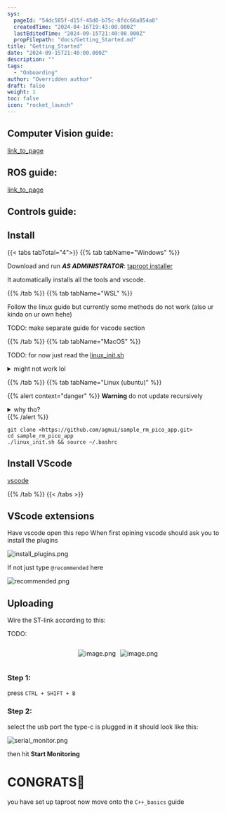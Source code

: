 ```yaml
---
sys:
  pageId: "54dc585f-d15f-45d0-b75c-8fdc66a854a8"
  createdTime: "2024-04-16T19:43:00.000Z"
  lastEditedTime: "2024-09-15T21:40:00.000Z"
  propFilepath: "docs/Getting_Started.md"
title: "Getting_Started"
date: "2024-09-15T21:40:00.000Z"
description: ""
tags:
  - "Onboarding"
author: "Overridden author"
draft: false
weight: 1
toc: false
icon: "rocket_launch"
---
```


## Computer Vision guide:

[link_to_page](86d45bc0-388b-4d26-8848-44f255f73d0e)

## ROS guide:

[link_to_page](3c76c1de-ec8f-46d6-8b0a-294005edc2d5)

## Controls guide:

## Install

{{< tabs tabTotal="4">}}
{{% tab tabName="Windows" %}}

Download and run _**AS ADMINISTRATOR**_: [taproot installer](https://github.com/Thornbots/TeachingFreshies/releases/tag/1.0)

It automatically installs all the tools and vscode.

{{% /tab %}}
{{% tab tabName="WSL" %}}

Follow the linux guide but currently some methods do not work (also ur kinda on ur own hehe)

TODO: make separate guide for vscode section

{{% /tab %}}
{{% tab tabName="MacOS" %}}

TODO: for now just read the [linux_init.sh](https://github.com/agmui/sample_rm_pico_app/blob/main/linux_init.sh)

<details>
<summary>might not work lol</summary>

`brew install libusb pkg-config`

Next install: [vscode](https://code.visualstudio.com/Download)

</details>

{{% /tab %}}
{{% tab tabName="Linux (ubuntu)" %}}

{{% alert context="danger" %}}
**Warning** do not update recursively
<details>
<summary>why tho?</summary>
There are some submodules that may go on for a while (like tinyusb) and I highly
recommend you don't need to get them.
If you want to see what submodules I update just look in `linux_init.sh`
</details>
{{% /alert %}}

```shell
git clone <https://github.com/agmui/sample_rm_pico_app.git>
cd sample_rm_pico_app
./linux_init.sh && source ~/.bashrc
```

## Install VScode

[vscode](https://code.visualstudio.com/Download)

{{% /tab %}}
{{< /tabs >}}

## VScode extensions

Have vscode open this repo
When first opining vscode should ask you to install the plugins

![install_plugins.png](https://prod-files-secure.s3.us-west-2.amazonaws.com/d518164a-d88e-44d1-a4ee-3adb3bd8bce0/89bd30f0-1825-4e77-867b-0a41ce370880/install_plugins.png?X-Amz-Algorithm=AWS4-HMAC-SHA256&X-Amz-Content-Sha256=UNSIGNED-PAYLOAD&X-Amz-Credential=ASIAZI2LB466SN2XJO7G%2F20250427%2Fus-west-2%2Fs3%2Faws4_request&X-Amz-Date=20250427T080958Z&X-Amz-Expires=3600&X-Amz-Security-Token=IQoJb3JpZ2luX2VjEMD%2F%2F%2F%2F%2F%2F%2F%2F%2F%2FwEaCXVzLXdlc3QtMiJGMEQCIFjltgFWyFYYPrVimWh7jLWwRRxCoCYDtRXw8Jh4hOkwAiACI9ijDIi7tpYhAgkOrscay%2Fa31O2QoGmMvmAovmyvoSr%2FAwhZEAAaDDYzNzQyMzE4MzgwNSIMif8On0KVpYTQmXxdKtwDQhGUGQxgGZBRI92oLLwrFjWc9SFNqvELCrcoSFUiV%2B4OqagcqJSV%2FI9ILv%2BN6pyvVVrejNX90Nfm5IBwAqKbc7LqOZ0ulZ4dqyF1nPl2J3YH%2FYUgPALUU7GXKuz0dUucOyUr5G0Yflv9o9xWyPqepzcvwHL5Dlmm%2FH0dHDPpc%2FyGRUxxTUn%2B49tpkc1qlr5NTQmSXUTv0bNMlVkr%2B57N5%2BqL5B3Z9IAtJRNRDXzz9cgKzK1%2FPBUkZOU2OTQ4LGteaqG76nQcJ13l5LSEKfrKB5wQ6fTl1AhJo4KV5KPFrjcZELuMlJIsuYBzW9OM26UDDK5BZBf6auSg5DQCy9L4K3Wpq%2FswVrZJLJIWV736pNL6J6QiByokA67fT9f9Dbio9oXIZSIW0gwUNT0jvIAYSBFcocCqKnG%2BmqZPmOoWt1U5OQwbqby8SRONdDSUSpmSUObQAtRwPaYQePfMK9Wy3vZofrkJOeAdmFJ3wmRb2em%2FO4L68o6WR1IGWkJrqoymcp9G9Nk8m1V%2FRkva0%2FKHSYFhHax%2BKInWncnj%2F%2BypWOK6gk7RHhqTdeCtJeVxtZWDn9fJQDW5QPG%2BqREZH5C787IsJY2aPYqBvFIPyjcDLP%2FpzOTLQGaRqCoCXIYwp8y3wAY6pgGqqYcxUakgVLnfC%2B%2BjYUTBXvIKYsjyxU21AYbSQ0W%2F9fPXlYXC1CZ3F60PFMt4IR2XQR7hUq3KRZMscUcAjcDquajB9mIN6rhIzqmeUwtl1l7hROPMiuQh76u2OvgJbglxChfwfxTq2HHEx9AwEuxlVxCqFYJd3qW34%2BFHqhvs5EzzcD16POG2HRFWrTD1SXD%2BcrvoweyFAat6jHpFNtw%2FIpyGiBPE&X-Amz-Signature=1d70f4ad9b685974dc4fc0579272573d5b40f7638b65003c65dadfb1d98a3bc4&X-Amz-SignedHeaders=host&x-id=GetObject)

If not just type `@recommended` here  

![recommended.png](https://prod-files-secure.s3.us-west-2.amazonaws.com/d518164a-d88e-44d1-a4ee-3adb3bd8bce0/61e661e9-5d85-4dfc-be0d-8d2097a5e793/recommended.png?X-Amz-Algorithm=AWS4-HMAC-SHA256&X-Amz-Content-Sha256=UNSIGNED-PAYLOAD&X-Amz-Credential=ASIAZI2LB466SN2XJO7G%2F20250427%2Fus-west-2%2Fs3%2Faws4_request&X-Amz-Date=20250427T080958Z&X-Amz-Expires=3600&X-Amz-Security-Token=IQoJb3JpZ2luX2VjEMD%2F%2F%2F%2F%2F%2F%2F%2F%2F%2FwEaCXVzLXdlc3QtMiJGMEQCIFjltgFWyFYYPrVimWh7jLWwRRxCoCYDtRXw8Jh4hOkwAiACI9ijDIi7tpYhAgkOrscay%2Fa31O2QoGmMvmAovmyvoSr%2FAwhZEAAaDDYzNzQyMzE4MzgwNSIMif8On0KVpYTQmXxdKtwDQhGUGQxgGZBRI92oLLwrFjWc9SFNqvELCrcoSFUiV%2B4OqagcqJSV%2FI9ILv%2BN6pyvVVrejNX90Nfm5IBwAqKbc7LqOZ0ulZ4dqyF1nPl2J3YH%2FYUgPALUU7GXKuz0dUucOyUr5G0Yflv9o9xWyPqepzcvwHL5Dlmm%2FH0dHDPpc%2FyGRUxxTUn%2B49tpkc1qlr5NTQmSXUTv0bNMlVkr%2B57N5%2BqL5B3Z9IAtJRNRDXzz9cgKzK1%2FPBUkZOU2OTQ4LGteaqG76nQcJ13l5LSEKfrKB5wQ6fTl1AhJo4KV5KPFrjcZELuMlJIsuYBzW9OM26UDDK5BZBf6auSg5DQCy9L4K3Wpq%2FswVrZJLJIWV736pNL6J6QiByokA67fT9f9Dbio9oXIZSIW0gwUNT0jvIAYSBFcocCqKnG%2BmqZPmOoWt1U5OQwbqby8SRONdDSUSpmSUObQAtRwPaYQePfMK9Wy3vZofrkJOeAdmFJ3wmRb2em%2FO4L68o6WR1IGWkJrqoymcp9G9Nk8m1V%2FRkva0%2FKHSYFhHax%2BKInWncnj%2F%2BypWOK6gk7RHhqTdeCtJeVxtZWDn9fJQDW5QPG%2BqREZH5C787IsJY2aPYqBvFIPyjcDLP%2FpzOTLQGaRqCoCXIYwp8y3wAY6pgGqqYcxUakgVLnfC%2B%2BjYUTBXvIKYsjyxU21AYbSQ0W%2F9fPXlYXC1CZ3F60PFMt4IR2XQR7hUq3KRZMscUcAjcDquajB9mIN6rhIzqmeUwtl1l7hROPMiuQh76u2OvgJbglxChfwfxTq2HHEx9AwEuxlVxCqFYJd3qW34%2BFHqhvs5EzzcD16POG2HRFWrTD1SXD%2BcrvoweyFAat6jHpFNtw%2FIpyGiBPE&X-Amz-Signature=37fa229a41ca4d884d846093870fe921a284037bb46bd9a741e9f653a89776eb&X-Amz-SignedHeaders=host&x-id=GetObject)

## Uploading

Wire the ST-link according to this:

TODO:

<div style="display: flex;flex-direction: row; column-gap:10px; max-width: 630px;justify-content: center;">
<div>

![image.png](https://prod-files-secure.s3.us-west-2.amazonaws.com/d518164a-d88e-44d1-a4ee-3adb3bd8bce0/210ecb78-1116-4d7b-b9b7-2292f66fa2c2/image.png?X-Amz-Algorithm=AWS4-HMAC-SHA256&X-Amz-Content-Sha256=UNSIGNED-PAYLOAD&X-Amz-Credential=ASIAZI2LB466UAR7XBMW%2F20250427%2Fus-west-2%2Fs3%2Faws4_request&X-Amz-Date=20250427T081004Z&X-Amz-Expires=3600&X-Amz-Security-Token=IQoJb3JpZ2luX2VjEL3%2F%2F%2F%2F%2F%2F%2F%2F%2F%2FwEaCXVzLXdlc3QtMiJIMEYCIQDcWVvZM52uAeyCAncxTbjtkftlca%2BRvJqCSaeWqplGhAIhAIF6fFpXrpFSA5047C%2BEmh5TQ3bSySvUg5okd4Meg4%2BfKv8DCFYQABoMNjM3NDIzMTgzODA1Igy4iZbcaGx1wqWOs6sq3ANULKfu2NesiQ4LIdTBFlZKxbl9ysb12ooAjd3fQsuwMEcGnaau4oFMbdoHstKeuV5%2FSvqTzD27z4nuScUD%2FnQP7MGfVoqlhbuCNGODwShIXl7rimcWHodGy8CiU%2FWtLhAviMVMUKod7YFv8c3sEFVsz6L1oR%2BdsJdLjnPPCG3I6fQ439QDwrdX%2FwFrhM3PT5e%2FO4qDvM07UpftfYcyWveV40iMkca0t5ZjnyT%2Fo1TX2fChkJcbI6IaL9B8Vmtwc8%2FTjvalz9xhBjkzx4TowQWNQDmbiigvH0dVwyw%2BenovUje5i%2BrYlK%2FYrp%2BFaaOgzwFcrmw3Tsm7Uzbv0MK9ZscUXza5GtRsYfsFySmZR2TNtR4ACL2jwE1oyYEPrcNwFIAwwHrruHxX2C%2F34hTUXf9FjELchV%2BmUTX3kVjZCxlC11iCqaq5d%2BNzsvzHH%2BrC%2BeTdBVZGug%2B1gTIcTuU5kf0142MLzmaYCg%2F33Ez6AcXkLC35HPjodXJ0RZqwSn88ptvU3IZj0xiWr5q6nyn6iYXLPo0WuExEa5JytnkNrGo%2FhHFI3u0KyeP%2FySebSYXIS5le3W%2BDS9yewtrf0OpX3saBcOr1ribX0VEETIEGivCNsoZHhyCpTFSWHqPJdjDw7LbABjqkAT4yX13HEqcGJEJ2TEfMjQfWDqpNSx1herkgvprEj1T7Lxt2KW%2BAEHRTVgwGiOYQ4upY7HSyIskfSwCN5nANd33UIdjeaoBjFyIJwHxIJ2CHu7PkzSc%2Fedx7fNg79zwnbDGTR9o%2FuyTKdd3QVXWZw0ECmEMKHNeNXP%2B%2B03HqqXWhjsPLDp95IhVD1ceXaqi4DmvDPvzwCnLnd5jxtEVZq2mjvXnu&X-Amz-Signature=64ee4be27a318b1fcedf40b324632a7bb62116e488e2785fea956eb696efd4c4&X-Amz-SignedHeaders=host&x-id=GetObject)

</div>
<div>

![image.png](https://prod-files-secure.s3.us-west-2.amazonaws.com/d518164a-d88e-44d1-a4ee-3adb3bd8bce0/33a0fd0f-8ca6-4a86-8e09-26e95ded1fff/image.png?X-Amz-Algorithm=AWS4-HMAC-SHA256&X-Amz-Content-Sha256=UNSIGNED-PAYLOAD&X-Amz-Credential=ASIAZI2LB466RWQJNDX6%2F20250427%2Fus-west-2%2Fs3%2Faws4_request&X-Amz-Date=20250427T081004Z&X-Amz-Expires=3600&X-Amz-Security-Token=IQoJb3JpZ2luX2VjEL7%2F%2F%2F%2F%2F%2F%2F%2F%2F%2FwEaCXVzLXdlc3QtMiJIMEYCIQCKU4bYwz%2BbijPs71jMPNafIaHy09habxWvOz2lReUZVwIhAM2JkGSqIZ9nqFAqNa%2BgnJKGpca%2F118VwZtFAdxBAfPmKv8DCFcQABoMNjM3NDIzMTgzODA1IgzKCOxTalBuP4eBd1gq3APt7hL1zoBCQCdgMf4pNpK4z61WEZAB9LNiE2%2BzUjFkj4a%2F3DCYCQTZlef%2FthRczpPN%2Bl4JvRiDv5R4NDEdBNal4ayh3nNFjGNpTHKjCnogxM2%2FzCRIt9EoThkMf9F1rmYhTG7IdneylvKHrUyrjFSpNYjvstO13FLdW5UCuKX8idcsCXimeZm55JecvIuOt0YcZvOn3elPlj1UJxmlOMyKs2enybG80NAPwx3oVmhaH33pjEnhwsr8Xu8FLteULYYiEnl03Ekg%2BgbLJBmKZ64R7JEJiaqyh31q%2FTGQiqTCUtYG07WU%2Fledsaow%2FgGmqFZmFhAbPWq56VnKHtmv33NwZqxxphYWctQXIfZGFzyT2g1srZhCXP2ONdYlfeWilTpa%2FtadniXryX4he8bXAHL%2BbpdzqeHe62OctnJo2eZ%2B1qSdT2VPwmDHFj3DSpwMZDQ%2BN6lHQ6CXdfnVvl7qRyqFDBcXydK%2BlcFolDtdIIrbvP5GRhdbdUBWGXFWuH8hnFMHrkqeKJSxPvRdNZM%2B%2BLIUq9q6HUHrKWIT4EADk1n7O2FZARu64eWmo%2BDhkMgROIW09LIVKpbzXG%2FAJ%2FLSXyOW0dAq3dVKsFrbDMnHD4J%2FAU3B%2Bf0SgzOiemjlJjDngbfABjqkAVU7QzY4jpiVoimZKBD2TLzCR6bver6xfzhVOMWNjQyg%2BfHW%2FN28jqQQ9R%2FcM6XeUzl2i2JW3hUhQIMcpsmO40JOTrzXtSjCpVxdZCquxlGwQUm5ZU1aqKSzNSUhcyGbFQbsWurL3DeDsSQ%2F%2Bdw4trkwJ4qVczWousWo2KoCORCIVYkxaCFTa8Lml2%2Bdn7yNUjU3CiCYG%2F9MEZB2nw8BpK2Vbioc&X-Amz-Signature=3e67ea4bc81e6e75b8f13b05e00de76ebda256f6b9d11455626a97b18ebf345d&X-Amz-SignedHeaders=host&x-id=GetObject)

</div>
</div>

### Step 1:

press `CTRL + SHIFT + B`

### Step 2:

select the usb port the type-c is plugged in it should look like this:

![serial_monitor.png](https://prod-files-secure.s3.us-west-2.amazonaws.com/d518164a-d88e-44d1-a4ee-3adb3bd8bce0/f03f4774-05d4-4393-b6a0-d5efb6d315ab/serial_monitor.png?X-Amz-Algorithm=AWS4-HMAC-SHA256&X-Amz-Content-Sha256=UNSIGNED-PAYLOAD&X-Amz-Credential=ASIAZI2LB466SN2XJO7G%2F20250427%2Fus-west-2%2Fs3%2Faws4_request&X-Amz-Date=20250427T080958Z&X-Amz-Expires=3600&X-Amz-Security-Token=IQoJb3JpZ2luX2VjEMD%2F%2F%2F%2F%2F%2F%2F%2F%2F%2FwEaCXVzLXdlc3QtMiJGMEQCIFjltgFWyFYYPrVimWh7jLWwRRxCoCYDtRXw8Jh4hOkwAiACI9ijDIi7tpYhAgkOrscay%2Fa31O2QoGmMvmAovmyvoSr%2FAwhZEAAaDDYzNzQyMzE4MzgwNSIMif8On0KVpYTQmXxdKtwDQhGUGQxgGZBRI92oLLwrFjWc9SFNqvELCrcoSFUiV%2B4OqagcqJSV%2FI9ILv%2BN6pyvVVrejNX90Nfm5IBwAqKbc7LqOZ0ulZ4dqyF1nPl2J3YH%2FYUgPALUU7GXKuz0dUucOyUr5G0Yflv9o9xWyPqepzcvwHL5Dlmm%2FH0dHDPpc%2FyGRUxxTUn%2B49tpkc1qlr5NTQmSXUTv0bNMlVkr%2B57N5%2BqL5B3Z9IAtJRNRDXzz9cgKzK1%2FPBUkZOU2OTQ4LGteaqG76nQcJ13l5LSEKfrKB5wQ6fTl1AhJo4KV5KPFrjcZELuMlJIsuYBzW9OM26UDDK5BZBf6auSg5DQCy9L4K3Wpq%2FswVrZJLJIWV736pNL6J6QiByokA67fT9f9Dbio9oXIZSIW0gwUNT0jvIAYSBFcocCqKnG%2BmqZPmOoWt1U5OQwbqby8SRONdDSUSpmSUObQAtRwPaYQePfMK9Wy3vZofrkJOeAdmFJ3wmRb2em%2FO4L68o6WR1IGWkJrqoymcp9G9Nk8m1V%2FRkva0%2FKHSYFhHax%2BKInWncnj%2F%2BypWOK6gk7RHhqTdeCtJeVxtZWDn9fJQDW5QPG%2BqREZH5C787IsJY2aPYqBvFIPyjcDLP%2FpzOTLQGaRqCoCXIYwp8y3wAY6pgGqqYcxUakgVLnfC%2B%2BjYUTBXvIKYsjyxU21AYbSQ0W%2F9fPXlYXC1CZ3F60PFMt4IR2XQR7hUq3KRZMscUcAjcDquajB9mIN6rhIzqmeUwtl1l7hROPMiuQh76u2OvgJbglxChfwfxTq2HHEx9AwEuxlVxCqFYJd3qW34%2BFHqhvs5EzzcD16POG2HRFWrTD1SXD%2BcrvoweyFAat6jHpFNtw%2FIpyGiBPE&X-Amz-Signature=eb0fd01ad5502fafd52debee0c340b04f5e30818c3f8c2f915cd14f67bf5571b&X-Amz-SignedHeaders=host&x-id=GetObject)

then hit **Start Monitoring**

# CONGRATS🎉

you have set up taproot now move onto the `C++_basics` guide
